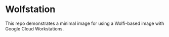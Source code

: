 # Wolfstation

This repo demonstrates a minimal image for using a Wolfi-based image with
Google Cloud Workstations.

